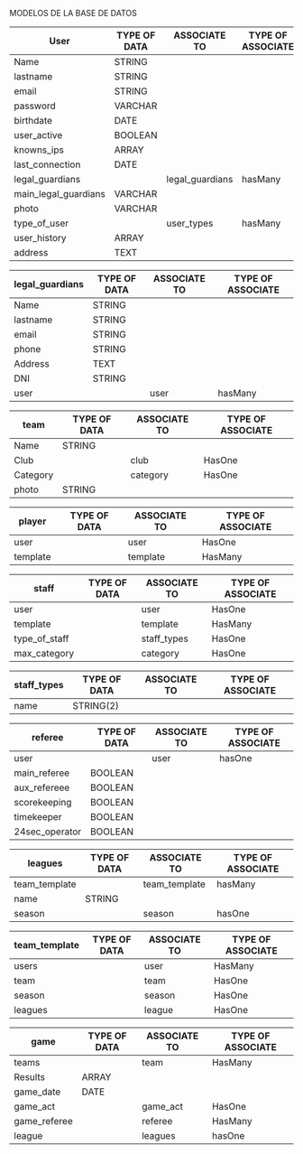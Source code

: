 MODELOS DE LA BASE DE DATOS

| User                 | TYPE OF DATA | ASSOCIATE TO    | TYPE OF ASSOCIATE |
|----------------------|--------------|-----------------|-------------------|
| Name                 | STRING       |                 |                   |
| lastname             | STRING       |                 |                   |
| email                | STRING       |                 |                   |
| password             | VARCHAR      |                 |                   |
| birthdate            | DATE         |                 |                   |
| user_active          | BOOLEAN      |                 |                   |
| knowns_ips           | ARRAY        |                 |                   |
| last_connection      | DATE         |                 |                   |
| legal_guardians      |              | legal_guardians | hasMany           |
| main_legal_guardians | VARCHAR      |                 |                   |
| photo                | VARCHAR      |                 |                   |
| type_of_user         |              | user_types      | hasMany           |
| user_history         | ARRAY        |                 |                   |
| address              | TEXT         |                 |                   |


| legal_guardians | TYPE OF DATA | ASSOCIATE TO | TYPE OF ASSOCIATE |
|-----------------|--------------|--------------|-------------------|
| Name            | STRING       |              |                   |
| lastname        | STRING       |              |                   |
| email           | STRING       |              |                   |
| phone           | STRING       |              |                   |
| Address         | TEXT         |              |                   |
| DNI             | STRING       |              |                   |
| user            |              | user         | hasMany           |


| team     | TYPE OF DATA | ASSOCIATE TO | TYPE OF ASSOCIATE |
|----------|--------------|--------------|-------------------|
| Name     | STRING       |              |                   |
| Club     |              | club         | HasOne            |
| Category |              | category     | HasOne            |
| photo    | STRING       |              |                   |


| player   | TYPE OF DATA | ASSOCIATE TO | TYPE OF ASSOCIATE |
|----------|--------------|--------------|-------------------|
| user     |              | user         | HasOne            |
| template |              | template     | HasMany           |


| staff         | TYPE OF DATA | ASSOCIATE TO | TYPE OF ASSOCIATE |
|---------------|--------------|--------------|-------------------|
| user          |              | user         | HasOne            |
| template      |              | template     | HasMany           |
| type_of_staff |              | staff_types  | HasOne            |
| max_category  |              | category     | HasOne            |

| staff_types | TYPE OF DATA | ASSOCIATE TO | TYPE OF ASSOCIATE |
|-------------|--------------|--------------|-------------------|
| name        | STRING(2)    |              |                   |

| referee        | TYPE OF DATA | ASSOCIATE TO | TYPE OF ASSOCIATE |
|----------------|--------------|--------------|-------------------|
| user           |              | user         | hasOne            |
| main_referee   | BOOLEAN      |              |                   |
| aux_refereee   | BOOLEAN      |              |                   |
| scorekeeping   | BOOLEAN      |              |                   |
| timekeeper     | BOOLEAN      |              |                   |
| 24sec_operator | BOOLEAN      |              |                   |


| leagues       | TYPE OF DATA | ASSOCIATE TO  | TYPE OF ASSOCIATE |
|---------------|--------------|---------------|-------------------|
| team_template |              | team_template | hasMany           |
| name          | STRING       |               |                   |
| season        |              | season        | hasOne            |


| team_template | TYPE OF DATA | ASSOCIATE TO | TYPE OF ASSOCIATE |
|---------------|--------------|--------------|-------------------|
| users         |              | user         | HasMany           |
| team          |              | team         | HasOne            |
| season        |              | season       | HasOne            |
| leagues       |              | league       | HasOne            |


| game         | TYPE OF DATA | ASSOCIATE TO | TYPE OF ASSOCIATE |
|--------------|--------------|--------------|-------------------|
| teams        |              | team         | HasMany           |
| Results      | ARRAY        |              |                   |
| game_date    | DATE         |              |                   |
| game_act     |              | game_act     | HasOne            |
| game_referee |              | referee      | HasMany           |
| league       |              | leagues      | hasOne            |